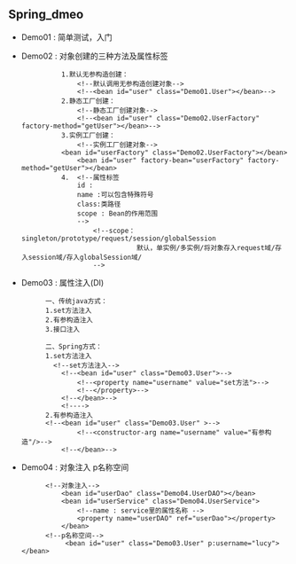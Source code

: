 ## Spring_dmeo

* Demo01 : 简单测试，入门

* Demo02 : 对象创建的三种方法及属性标签

                1.默认无参构造创建：
                    <!--默认调用无参构造创建对象-->
                    <!--<bean id="user" class="Demo01.User"></bean>-->
                2.静态工厂创建：
                    <!--静态工厂创建对象-->
                    <!--<bean id="user" class="Demo02.UserFactory" factory-method="getUser"></bean>-->
                3.实例工厂创建：
                    <!--实例工厂创建对象-->
                <bean id="userFactory" class="Demo02.UserFactory"></bean>
                    <bean id="user" factory-bean="userFactory" factory-method="getUser"></bean>
                4.  <!--属性标签
                    id :
                    name :可以包含特殊符号
                    class:类路径
                    scope : Bean的作用范围
                    -->
                        <!--scope：singleton/prototype/request/session/globalSession
                                   默认，单实例/多实例/将对象存入request域/存入session域/存入globalSession域/
                        -->
* Demo03 : 属性注入(DI)

            一、传统java方式：
            1.set方法注入
            2.有参构造注入
            3.接口注入
            
            二、Spring方式：
            1.set方法注入
              <!--set方法注入-->
                <!--<bean id="user" class="Demo03.User">-->
                    <!--<property name="username" value="set方法">-->
                    <!--</property>-->
                <!--</bean>-->
                <!---->
            2.有参构造注入
            <!--<bean id="user" class="Demo03.User" >-->
                    <!--<constructor-arg name="username" value="有参构造"/>-->
                <!--</bean>-->
* Demo04 : 对象注入 p名称空间

            <!--对象注入-->
                <bean id="userDao" class="Demo04.UserDAO"></bean>
                <bean id="userService" class="Demo04.UserService">
                    <!--name : service里的属性名称 -->
                    <property name="userDAO" ref="userDao"></property>
                </bean>
            <!--p名称空间-->
                 <bean id="user" class="Demo03.User" p:username="lucy"></bean>